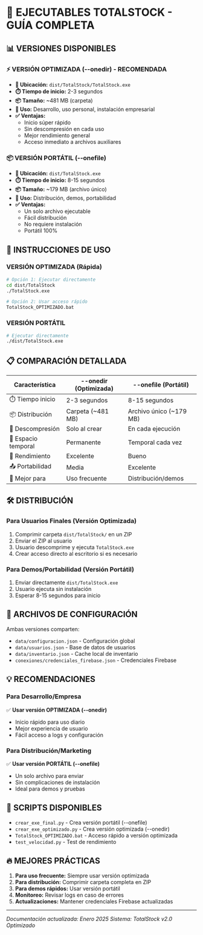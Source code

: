 # 🚀 EJECUTABLES TOTALSTOCK - GUÍA COMPLETA

## 📊 VERSIONES DISPONIBLES

### ⚡ VERSIÓN OPTIMIZADA (--onedir) - RECOMENDADA
- **📁 Ubicación:** `dist/TotalStock/TotalStock.exe`
- **⏱️ Tiempo de inicio:** 2-3 segundos
- **📦 Tamaño:** ~481 MB (carpeta)
- **🎯 Uso:** Desarrollo, uso personal, instalación empresarial
- **✅ Ventajas:**
  - Inicio súper rápido
  - Sin descompresión en cada uso
  - Mejor rendimiento general
  - Acceso inmediato a archivos auxiliares

### 📦 VERSIÓN PORTÁTIL (--onefile)
- **📁 Ubicación:** `dist/TotalStock.exe`
- **⏱️ Tiempo de inicio:** 8-15 segundos
- **📦 Tamaño:** ~179 MB (archivo único)
- **🎯 Uso:** Distribución, demos, portabilidad
- **✅ Ventajas:**
  - Un solo archivo ejecutable
  - Fácil distribución
  - No requiere instalación
  - Portátil 100%

## 🚀 INSTRUCCIONES DE USO

### VERSIÓN OPTIMIZADA (Rápida)
```bash
# Opción 1: Ejecutar directamente
cd dist/TotalStock
./TotalStock.exe

# Opción 2: Usar acceso rápido
TotalStock_OPTIMIZADO.bat
```

### VERSIÓN PORTÁTIL
```bash
# Ejecutar directamente
./dist/TotalStock.exe
```

## 📋 COMPARACIÓN DETALLADA

| Característica | --onedir (Optimizada) | --onefile (Portátil) |
|---------------|----------------------|----------------------|
| ⏱️ Tiempo inicio | 2-3 segundos | 8-15 segundos |
| 📦 Distribución | Carpeta (~481 MB) | Archivo único (~179 MB) |
| 🔄 Descompresión | Solo al crear | En cada ejecución |
| 💾 Espacio temporal | Permanente | Temporal cada vez |
| 🚀 Rendimiento | Excelente | Bueno |
| 📤 Portabilidad | Media | Excelente |
| 🎯 Mejor para | Uso frecuente | Distribución/demos |

## 🛠️ DISTRIBUCIÓN

### Para Usuarios Finales (Versión Optimizada)
1. Comprimir carpeta `dist/TotalStock/` en un ZIP
2. Enviar el ZIP al usuario
3. Usuario descomprime y ejecuta `TotalStock.exe`
4. Crear acceso directo al escritorio si es necesario

### Para Demos/Portabilidad (Versión Portátil)
1. Enviar directamente `dist/TotalStock.exe`
2. Usuario ejecuta sin instalación
3. Esperar 8-15 segundos para inicio

## 🔧 ARCHIVOS DE CONFIGURACIÓN

Ambas versiones comparten:
- `data/configuracion.json` - Configuración global
- `data/usuarios.json` - Base de datos de usuarios
- `data/inventario.json` - Cache local de inventario
- `conexiones/credenciales_firebase.json` - Credenciales Firebase

## 💡 RECOMENDACIONES

### Para Desarrollo/Empresa
✅ **Usar versión OPTIMIZADA (--onedir)**
- Inicio rápido para uso diario
- Mejor experiencia de usuario
- Fácil acceso a logs y configuración

### Para Distribución/Marketing
✅ **Usar versión PORTÁTIL (--onefile)**
- Un solo archivo para enviar
- Sin complicaciones de instalación
- Ideal para demos y pruebas

## 🎯 SCRIPTS DISPONIBLES

- `crear_exe_final.py` - Crea versión portátil (--onefile)
- `crear_exe_optimizado.py` - Crea versión optimizada (--onedir)
- `TotalStock_OPTIMIZADO.bat` - Acceso rápido a versión optimizada
- `test_velocidad.py` - Test de rendimiento

## 🔥 MEJORES PRÁCTICAS

1. **Para uso frecuente:** Siempre usar versión optimizada
2. **Para distribución:** Comprimir carpeta completa en ZIP
3. **Para demos rápidos:** Usar versión portátil
4. **Monitoreo:** Revisar logs en caso de errores
5. **Actualizaciones:** Mantener credenciales Firebase actualizadas

---
*Documentación actualizada: Enero 2025*
*Sistema: TotalStock v2.0 Optimizado*
